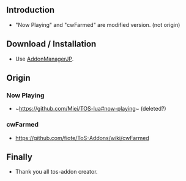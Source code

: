 
## Introduction
* "Now Playing" and "cwFarmed" are modified version. (not origin)

## Download / Installation
* Use [AddonManagerJP](https://github.com/JTosAddon/Tree-of-Savior-Addon-Manager/releases).

## Origin
### Now Playing
* ~https://github.com/Miei/TOS-lua#now-playing~ (deleted?)

### cwFarmed
* https://github.com/fiote/ToS-Addons/wiki/cwFarmed

## Finally
* Thank you all tos-addon creator.
